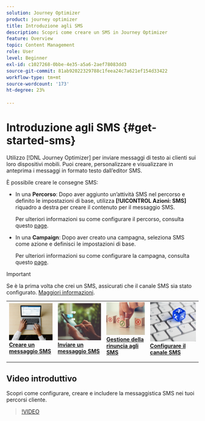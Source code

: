 ```yaml
---
solution: Journey Optimizer
product: journey optimizer
title: Introduzione agli SMS
description: Scopri come creare un SMS in Journey Optimizer
feature: Overview
topic: Content Management
role: User
level: Beginner
exl-id: c1027268-0bbe-4e35-a5a6-2aef78083dd3
source-git-commit: 81ab92022329788c1feea24c7a621ef154d33422
workflow-type: tm+mt
source-wordcount: '173'
ht-degree: 23%

---
```


# Introduzione agli SMS {#get-started-sms}

Utilizzo [!DNL Journey Optimizer] per inviare messaggi di testo ai clienti sui loro dispositivi mobili. Puoi creare, personalizzare e visualizzare in anteprima i messaggi in formato testo dall’editor SMS.

È possibile creare le consegne SMS:

* In una **Percorso**: Dopo aver aggiunto un’attività SMS nel percorso e definito le impostazioni di base, utilizza **[!UICONTROL Azioni: SMS]** riquadro a destra per creare il contenuto per il messaggio SMS.

   Per ulteriori informazioni su come configurare il percorso, consulta questo [page](../building-journeys/journey-gs.md).

* In una **Campaign**: Dopo aver creato una campagna, seleziona SMS come azione e definisci le impostazioni di base.

   Per ulteriori informazioni su come configurare la campagna, consulta questo [page](../campaigns/create-campaign.md#configure).


>[!IMPORTANT]
>
>Se è la prima volta che crei un SMS, assicurati che il canale SMS sia stato configurato. [Maggiori informazioni](sms-configuration.md).

<table style="table-layout:fixed"><tr style="border: 0;">
<td>
<a href="create-sms.md">
<img alt="Lead" src="../assets/do-not-localize/sms-create.jpeg">
</a>
<div><a href="create-sms.md"><strong>Creare un messaggio SMS</strong>
</div>
<p>
</td>
<td>
<a href="send-sms.md">
<img alt="Non fequente" src="../assets/do-not-localize/sms-sending.jpg">
</a>
<div>
<a href="send-sms.md"><strong>Inviare un messaggio SMS</strong></a>
</div>
<p></td>
<td>
<a href="sms-opt-out.md">
<img alt="Convalida" src="../assets/do-not-localize/sms-opt-out.jpg">
</a>
<div>
<a href="sms-opt-out.md"><strong>Gestione della rinuncia agli SMS</strong></a>
</div>
<p>
</td>
<td>
<a href="sms-configuration.md">
<img alt="Convalida" src="../assets/do-not-localize/sms-config.jpg">
</a>
<div>
<a href="sms-configuration.md"><strong>Configurare il canale SMS</strong></a>
</div>
<p>
</td>
</tr></table>

## Video introduttivo

Scopri come configurare, creare e includere la messaggistica SMS nei tuoi percorsi cliente.

>[!VIDEO](https://video.tv.adobe.com/v/344460?quality=12)
